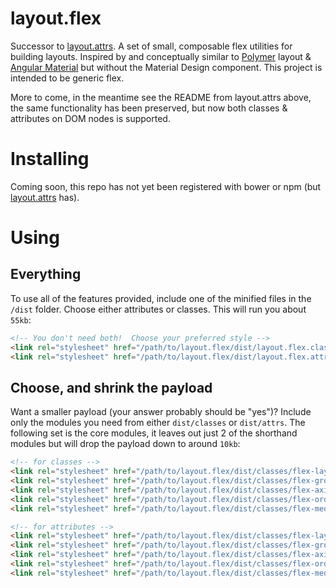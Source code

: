 # layout.flex

Successor to [layout.attrs](https://github.com/benjaminapetersen/layout.attrs).
A set of small, composable flex utilities for building layouts. Inspired by and conceptually
similar to [Polymer](https://www.polymer-project.org/0.5/docs/polymer/layout-attrs.html) layout & [Angular Material](https://material.angularjs.org/latest/#/layout/grid) but without the Material
Design component.  This project is intended to be generic flex.

More to come, in the meantime see the README from layout.attrs above, the same functionality
has been preserved, but now both classes & attributes on DOM nodes is supported.

# Installing

Coming soon, this repo has not yet been registered with bower or npm (but [layout.attrs](https://github.com/benjaminapetersen/layout.attrs) has).
<!--
`bower install layout.flex`
-->

# Using

## Everything

To use all of the features provided, include one of the minified files in the `/dist` folder.  Choose either attributes or classes.  This will run you about `55kb`:

```html
<!-- You don't need both!  Choose your preferred style -->
<link rel="stylesheet" href="/path/to/layout.flex/dist/layout.flex.classes.css" />
<link rel="stylesheet" href="/path/to/layout.flex/dist/layout.flex.attrs.css" />
```

## Choose, and shrink the payload

Want a smaller payload (your answer probably should be "yes")? Include only the modules you need from either `dist/classes` or `dist/attrs`.    The following set is the core modules, it leaves out just 2 of the shorthand modules but will drop the payload down to around `10kb`:

```html
<!-- for classes -->
<link rel="stylesheet" href="/path/to/layout.flex/dist/classes/flex-layout.classes.scc" />
<link rel="stylesheet" href="/path/to/layout.flex/dist/classes/flex-grow.classes.scc" />
<link rel="stylesheet" href="/path/to/layout.flex/dist/classes/flex-axis.classes.scc" />
<link rel="stylesheet" href="/path/to/layout.flex/dist/classes/flex-order.classes.scc" />
<link rel="stylesheet" href="/path/to/layout.flex/dist/classes/flex-media-queries.classes.scc" />

<!-- for attributes -->
<link rel="stylesheet" href="/path/to/layout.flex/dist/classes/flex-layout.attrs.scc" />
<link rel="stylesheet" href="/path/to/layout.flex/dist/classes/flex-grow.attrs.scc" />
<link rel="stylesheet" href="/path/to/layout.flex/dist/classes/flex-axis.attrs.scc" />
<link rel="stylesheet" href="/path/to/layout.flex/dist/classes/flex-order.attrs.scc" />
<link rel="stylesheet" href="/path/to/layout.flex/dist/classes/flex-media-queries.attrs.scc" />

```
